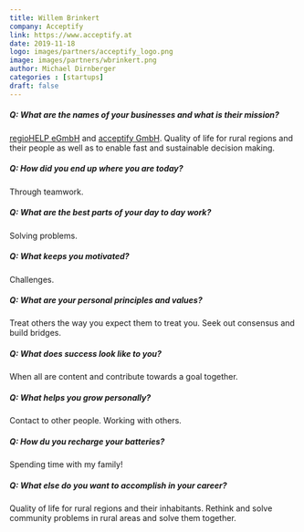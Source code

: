 ```yaml
---
title: Willem Brinkert
company: Acceptify
link: https://www.acceptify.at
date: 2019-11-18
logo: images/partners/acceptify_logo.png
image: images/partners/wbrinkert.png
author: Michael Dirnberger
categories : [startups]
draft: false
---
```


##### Q: What are the names of your businesses and what is their mission?

[regioHELP eGmbH](https://www.regiohelp.eu/) and [acceptify GmbH](https://acceptify.at/en/start#hero). Quality of life for rural regions and their people as well as to enable fast and sustainable decision making.

##### Q: How did you end up where you are today?

Through teamwork.

##### Q: What are the best parts of your day to day work?

Solving problems.

##### Q: What keeps you motivated?

Challenges.

##### Q: What are your personal principles and values?

Treat others the way you expect them to treat you. Seek out consensus and build bridges.

##### Q: What does success look like to you?

When all are content and contribute towards a goal together.

##### Q: What helps you grow personally?

Contact to other people. Working with others.

##### Q: How du you recharge your batteries?

Spending time with my family!

##### Q: What else do you want to accomplish in your career?

Quality of life for rural regions and their inhabitants. Rethink and solve community problems in rural areas and solve them together.
